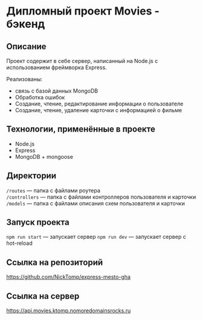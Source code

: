 # Дипломный проект Movies - бэкенд

## Описание

Проект содержит в себе сервер, написанный на Node.js c использованием фреймворка Express.

Реализованы:

* связь с базой данных MongoDB
* Обработка ошибок
* Создание, чтение, редактирование информации о пользователе
* Создание, чтение, удаление карточки с информацией о фильме

## Технологии, применённые в проекте

* Node.js
* Express
* MongoDB + mongoose

## Директории

`/routes` — папка с файлами роутера  
`/controllers` — папка с файлами контроллеров пользователя и карточки
`/models` — папка с файлами описания схем пользователя и карточки  

## Запуск проекта

`npm run start` — запускает сервер
`npm run dev` — запускает сервер с hot-reload

## Cсылка на репозиторий

 <https://github.com/NickTomp/express-mesto-gha>

## Cсылка на сервер

<https://api.movies.ktomp.nomoredomainsrocks.ru>
